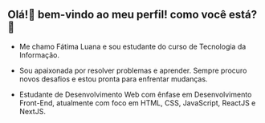 
##   Olá!👋  bem-vindo ao meu perfil! como você está?🥰

* Me chamo Fátima Luana e sou estudante do curso de Tecnologia da Informação.

* Sou apaixonada por resolver problemas e aprender. Sempre procuro novos desafios e estou pronta para enfrentar mudanças.

* Estudante de Desenvolvimento Web com ênfase em Desenvolvimento Front-End, atualmente com foco em HTML, CSS, JavaScript, ReactJS e NextJS.

